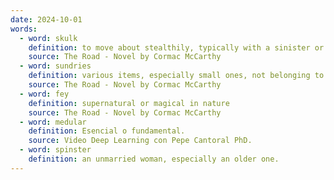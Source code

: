 ```yaml
---
date: 2024-10-01
words:
  - word: skulk
    definition: to move about stealthily, typically with a sinister or cowardly motive
    source: The Road - Novel by Cormac McCarthy
  - word: sundries
    definition: various items, especially small ones, not belonging to any particular category
    source: The Road - Novel by Cormac McCarthy
  - word: fey
    definition: supernatural or magical in nature
    source: The Road - Novel by Cormac McCarthy
  - word: medular
    definition: Esencial o fundamental.
    source: Video Deep Learning con Pepe Cantoral PhD.
  - word: spinster
    definition: an unmarried woman, especially an older one.
---
```


